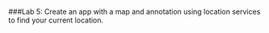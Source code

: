 ###Lab 5: 
Create an app with a map and annotation using location services to find your current location.
